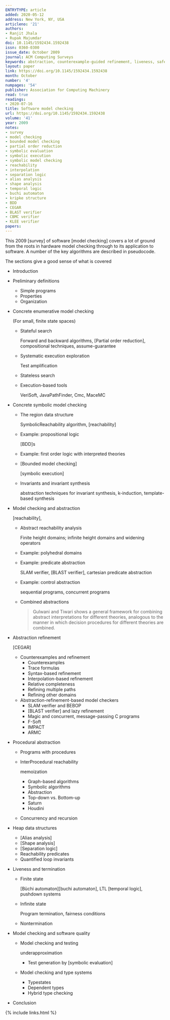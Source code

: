```yaml
---
ENTRYTYPE: article
added: 2020-05-12
address: New York, NY, USA
articleno: '21'
authors:
- Ranjit Jhala
- Rupak Majumdar
doi: 10.1145/1592434.1592438
issn: 0360-0300
issue_date: October 2009
journal: ACM Computing Surveys
keywords: abstraction, counterexample-guided refinement, liveness, safety, enumerative and symbolic model checking, Software model checking
layout: paper
link: https://doi.org/10.1145/1592434.1592438
month: October
number: '4'
numpages: '54'
publisher: Association for Computing Machinery
read: true
readings:
- 2020-07-16
title: Software model checking
url: https://doi.org/10.1145/1592434.1592438
volume: '41'
year: 2009
notes:
- survey
- model checking
- bounded model checking
- partial order reduction
- symbolic evaluation
- symbolic execution
- symbolic model checking
- reachability
- interpolation
- separation logic
- alias analysis
- shape analysis
- temporal logic
- buchi automaton
- kripke structure
- BDD
- CEGAR
- BLAST verifier
- CBMC verifier
- KLEE verifier
papers:
---
```


This 2009 [survey] of software [model checking] covers a lot of
ground from the roots in hardware model checking through to its
application to software.
A number of the key algorithms are described in pseudocode.

The sections give a good sense of what is covered

- Introduction
- Preliminary definitions
  - Simple programs
  - Properties
  - Organization
- Concrete enumerative model checking

  (For small, finite state spaces)
  - Stateful search

    Forward and backward algorithms,
    [Partial order reduction],
    compositional techniques,
    assume-guarantee
  - Systematic execution exploration

    Test amplification
  - Stateless search
  - Execution-based tools

    VeriSoft, JavaPathFinder, Cmc, MaceMC
- Concrete symbolic model checking
  - The region data structure

    SymbolicReachability algorithm,
    [reachability]
  - Example: propositional logic

    [BDD]s
  - Example: first order logic with interpreted theories
  - [Bounded model checking]

    [symbolic execution]
  - Invariants and invariant synthesis

    abstraction techniques for invariant synthesis,
    k-induction,
    template-based synthesis
- Model checking and abstraction

  [reachability],
  - Abstract reachability analysis

    Finite height domains;
    infinite height domains and widening operators
  - Example: polyhedral domains
  - Example: predicate abstraction

    SLAM verifier,
    [BLAST verifier],
    cartesian predicate abstraction
  - Example: control abstraction

    sequential programs,
    concurrent programs
  - Combined abstractions

    > Gulwani and Tiwari shows a general framework for
    > combining abstract interpretations for different
    > theories, analogous to the manner in which decision
    > procedures for different theories are combined.

- Abstraction refinement

  [CEGAR]
  - Counterexamples and refinement
    - Counterexamples
    - Trace formulas
    - Syntax-based refinement
    - Interpolation-based refinement
    - Relative completeness
    - Refining multiple paths
    - Refining other domains
  - Abstraction-refinement-based model checkers
    - SLAM verifier and BEBOP
    - [BLAST verifier] and lazy refinement
    - Magic and concurrent, message-passing C programs
    - F-Soft
    - IMPACT
    - ARMC
- Procedural abstraction
  - Programs with procedures
  - InterProcedural reachability

    memoization
    - Graph-based algorithms
    - Symbolic algorithms
    - Abstraction
    - Top-down vs. Bottom-up
    - Saturn
    - Houdini
  - Concurrency and recursion
- Heap data structures
  - [Alias analysis]
  - [Shape analysis]
  - [Separation logic]
  - Reachability predicates
  - Quantified loop invariants
- Liveness and termination
  - Finite state

    [Büchi automaton][buchi automaton],
    LTL [temporal logic],
    pushdown systems
  - Infinite state

    Program termination,
    fairness conditions
  - Nontermination
- Model checking and software quality
  - Model checking and testing

    underapproximation
    - Test generation by [symbolic evaluation]
  - Model checking and type systems
    - Typestates
    - Dependent types
    - Hybrid type checking
- Conclusion

{% include links.html %}
